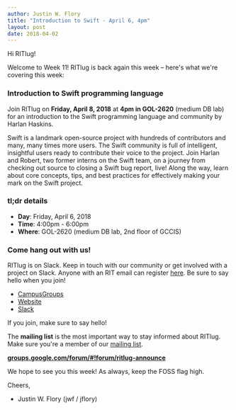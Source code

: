 ```yaml
---
author: Justin W. Flory
title: "Introduction to Swift - April 6, 4pm"
layout: post
date: 2018-04-02
---
```


Hi RITlug!

Welcome to Week 11! RITlug is back again this week – here's what we're covering
this week:


### Introduction to Swift programming language

Join RITlug on **Friday, April 8, 2018** at **4pm in GOL-2620** (medium DB lab)
for an introduction to the Swift programming language and community by Harlan
Haskins.

Swift is a landmark open-source project with hundreds of contributors and many,
many times more users. The Swift community is full of intelligent, insightful
users ready to contribute their voice to the project. Join Harlan and Robert,
two former interns on the Swift team, on a journey from checking out source to
closing a Swift bug report, live! Along the way, learn about core concepts,
tips, and best practices for effectively making your mark on the Swift project.


### tl;dr details

* **Day**: Friday, April 6, 2018
* **Time**: 4:00pm - 6:00pm
* **Where**: GOL-2620 (medium DB lab, 2nd floor of GCCIS)


### Come hang out with us!

RITlug is on Slack. Keep in touch with our community or get involved with a
project on Slack. Anyone with an RIT email can register
[here](https://rit-lug.slack.com/signup "Join the RITlug Slack"). Be sure to say
hello when you join!

* [CampusGroups](https://campusgroups.rit.edu/student_community?club_id=16071 "
RITlug on CampusGroups")
* [Website](http://ritlug.com "RIT Linux Users Group website")
* [Slack](https://rit-lug.slack.com/signup "Join the RITlug Slack")

If you join, make sure to say hello!

The **mailing list** is the most important way to stay informed about RITlug.
Make sure you're a member of our [mailing
list](https://groups.google.com/forum/#!forum/ritlug-announce "RITlug mailing
list - Google Groups").

**[groups.google.com/forum/#!forum/ritlug-announce](https://groups.google.com/forum/#!forum/ritlug-announce "RITlug mailing list - Google Groups")**

We hope to see you this week! As always, keep the FOSS flag high.

Cheers,
- Justin W. Flory (jwf / jflory)

